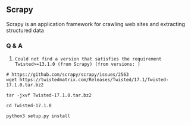 ## Scrapy

Scrapy is an application framework for crawling web sites and extracting structured data


### Q & A

1. `Could not find a version that satisfies the requirement Twisted>=13.1.0 (from Scrapy) (from versions: )`

```
# https://github.com/scrapy/scrapy/issues/2563
wget https://twistedmatrix.com/Releases/Twisted/17.1/Twisted-17.1.0.tar.bz2

tar -jxvf Twisted-17.1.0.tar.bz2

cd Twisted-17.1.0

python3 setup.py install
```
